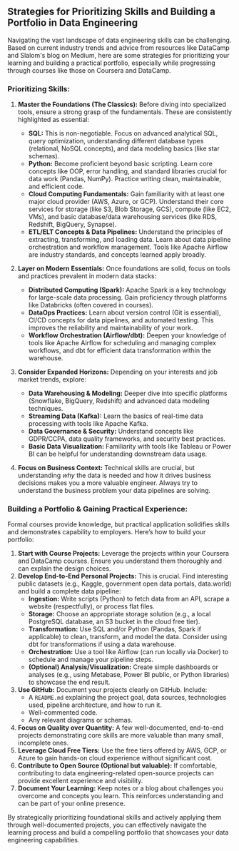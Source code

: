 ## Strategies for Prioritizing Skills and Building a Portfolio in Data Engineering

Navigating the vast landscape of data engineering skills can be challenging. Based on current industry trends and advice from resources like DataCamp and Slalom's blog on Medium, here are some strategies for prioritizing your learning and building a practical portfolio, especially while progressing through courses like those on Coursera and DataCamp.

### Prioritizing Skills:

1.  **Master the Foundations (The Classics):** Before diving into specialized tools, ensure a strong grasp of the fundamentals. These are consistently highlighted as essential:
    *   **SQL:** This is non-negotiable. Focus on advanced analytical SQL, query optimization, understanding different database types (relational, NoSQL concepts), and data modeling basics (like star schemas).
    *   **Python:** Become proficient beyond basic scripting. Learn core concepts like OOP, error handling, and standard libraries crucial for data work (Pandas, NumPy). Practice writing clean, maintainable, and efficient code.
    *   **Cloud Computing Fundamentals:** Gain familiarity with at least one major cloud provider (AWS, Azure, or GCP). Understand their core services for storage (like S3, Blob Storage, GCS), compute (like EC2, VMs), and basic database/data warehousing services (like RDS, Redshift, BigQuery, Synapse).
    *   **ETL/ELT Concepts & Data Pipelines:** Understand the principles of extracting, transforming, and loading data. Learn about data pipeline orchestration and workflow management. Tools like Apache Airflow are industry standards, and concepts learned apply broadly.

2.  **Layer on Modern Essentials:** Once foundations are solid, focus on tools and practices prevalent in modern data stacks:
    *   **Distributed Computing (Spark):** Apache Spark is a key technology for large-scale data processing. Gain proficiency through platforms like Databricks (often covered in courses).
    *   **DataOps Practices:** Learn about version control (Git is essential), CI/CD concepts for data pipelines, and automated testing. This improves the reliability and maintainability of your work.
    *   **Workflow Orchestration (Airflow/dbt):** Deepen your knowledge of tools like Apache Airflow for scheduling and managing complex workflows, and dbt for efficient data transformation within the warehouse.

3.  **Consider Expanded Horizons:** Depending on your interests and job market trends, explore:
    *   **Data Warehousing & Modeling:** Deeper dive into specific platforms (Snowflake, BigQuery, Redshift) and advanced data modeling techniques.
    *   **Streaming Data (Kafka):** Learn the basics of real-time data processing with tools like Apache Kafka.
    *   **Data Governance & Security:** Understand concepts like GDPR/CCPA, data quality frameworks, and security best practices.
    *   **Basic Data Visualization:** Familiarity with tools like Tableau or Power BI can be helpful for understanding downstream data usage.

4.  **Focus on Business Context:** Technical skills are crucial, but understanding *why* the data is needed and how it drives business decisions makes you a more valuable engineer. Always try to understand the business problem your data pipelines are solving.

### Building a Portfolio & Gaining Practical Experience:

Formal courses provide knowledge, but practical application solidifies skills and demonstrates capability to employers. Here’s how to build your portfolio:

1.  **Start with Course Projects:** Leverage the projects within your Coursera and DataCamp courses. Ensure you understand them thoroughly and can explain the design choices.
2.  **Develop End-to-End Personal Projects:** This is crucial. Find interesting public datasets (e.g., Kaggle, government open data portals, data.world) and build a complete data pipeline:
    *   **Ingestion:** Write scripts (Python) to fetch data from an API, scrape a website (respectfully), or process flat files.
    *   **Storage:** Choose an appropriate storage solution (e.g., a local PostgreSQL database, an S3 bucket in the cloud free tier).
    *   **Transformation:** Use SQL and/or Python (Pandas, Spark if applicable) to clean, transform, and model the data. Consider using dbt for transformations if using a data warehouse.
    *   **Orchestration:** Use a tool like Airflow (can run locally via Docker) to schedule and manage your pipeline steps.
    *   **(Optional) Analysis/Visualization:** Create simple dashboards or analyses (e.g., using Metabase, Power BI public, or Python libraries) to showcase the end result.
3.  **Use GitHub:** Document your projects clearly on GitHub. Include:
    *   A `README.md` explaining the project goal, data sources, technologies used, pipeline architecture, and how to run it.
    *   Well-commented code.
    *   Any relevant diagrams or schemas.
4.  **Focus on Quality over Quantity:** A few well-documented, end-to-end projects demonstrating core skills are more valuable than many small, incomplete ones.
5.  **Leverage Cloud Free Tiers:** Use the free tiers offered by AWS, GCP, or Azure to gain hands-on cloud experience without significant cost.
6.  **Contribute to Open Source (Optional but valuable):** If comfortable, contributing to data engineering-related open-source projects can provide excellent experience and visibility.
7.  **Document Your Learning:** Keep notes or a blog about challenges you overcome and concepts you learn. This reinforces understanding and can be part of your online presence.

By strategically prioritizing foundational skills and actively applying them through well-documented projects, you can effectively navigate the learning process and build a compelling portfolio that showcases your data engineering capabilities.
